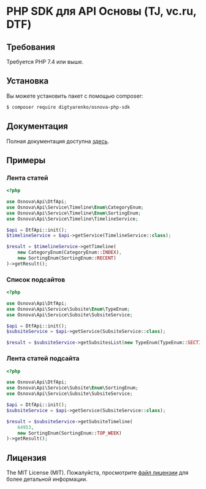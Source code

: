 # PHP SDK для API Основы (TJ, vc.ru, DTF)

## Требования
Требуется PHP 7.4 или выше.

## Установка

Вы можете установить пакет с помощью composer:

``` bash
$ composer require digtyarenko/osnova-php-sdk
```
## Документация

Полная документация доступна [здесь](./docs/getstarted.md).

## Примеры

### Лента статей

```php
<?php

use Osnova\Api\DtfApi;
use Osnova\Api\Service\Timeline\Enum\CategoryEnum;
use Osnova\Api\Service\Timeline\Enum\SortingEnum;
use Osnova\Api\Service\Timeline\TimelineService;

$api = DtfApi::init();
$timelineService = $api->getService(TimelineService::class);

$result = $timelineService->getTimeline(
    new CategoryEnum(CategoryEnum::INDEX),
    new SortingEnum(SortingEnum::RECENT)
)->getResult();
```

### Список подсайтов

```php
<?php

use Osnova\Api\DtfApi;
use Osnova\Api\Service\Subsite\Enum\TypeEnum;
use Osnova\Api\Service\Subsite\SubsiteService;

$api = DtfApi::init();
$subsiteService = $api->getService(SubsiteService::class);

$result = $subsiteService->getSubsitesList(new TypeEnum(TypeEnum::SECTIONS))->getResult();
```

### Лента статей подсайта

```php
<?php

use Osnova\Api\DtfApi;
use Osnova\Api\Service\Subsite\Enum\SortingEnum;
use Osnova\Api\Service\Subsite\SubsiteService;

$api = DtfApi::init();
$subsiteService = $api->getService(SubsiteService::class);

$result = $subsiteService->getSubsiteTimeline(
    64953,
    new SortingEnum(SortingEnum::TOP_WEEK)
)->getResult();
```

## Лицензия

The MIT License (MIT). Пожалуйста, просмотрите [файл лицензии](LICENSE.md) для более детальной информации.
